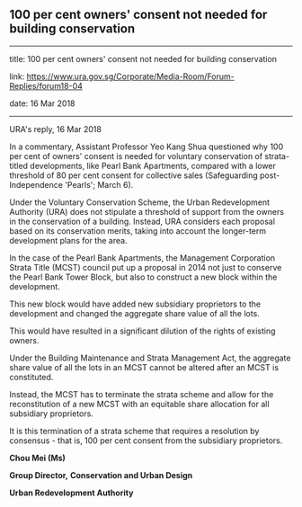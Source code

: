 ## 100 per cent owners' consent not needed for building conservation
---
title: 100 per cent owners' consent not needed for building conservation

link: https://www.ura.gov.sg/Corporate/Media-Room/Forum-Replies/forum18-04

date: 16 Mar 2018

---

URA's reply, 16 Mar 2018

In a commentary, Assistant Professor Yeo Kang Shua questioned why 100 per cent of owners' consent is needed for voluntary conservation of strata-titled developments, like Pearl Bank Apartments, compared with a lower threshold of 80 per cent consent for collective sales (Safeguarding post-Independence 'Pearls'; March 6).  
  
Under the Voluntary Conservation Scheme, the Urban Redevelopment Authority (URA) does not stipulate a threshold of support from the owners in the conservation of a building. Instead, URA considers each proposal based on its conservation merits, taking into account the longer-term development plans for the area.  
  
In the case of the Pearl Bank Apartments, the Management Corporation Strata Title (MCST) council put up a proposal in 2014 not just to conserve the Pearl Bank Tower Block, but also to construct a new block within the development.  
  
This new block would have added new subsidiary proprietors to the development and changed the aggregate share value of all the lots.  
  
This would have resulted in a significant dilution of the rights of existing owners.  
  
Under the Building Maintenance and Strata Management Act, the aggregate share value of all the lots in an MCST cannot be altered after an MCST is constituted.  
  
Instead, the MCST has to terminate the strata scheme and allow for the reconstitution of a new MCST with an equitable share allocation for all subsidiary proprietors.  
  
It is this termination of a strata scheme that requires a resolution by consensus - that is, 100 per cent consent from the subsidiary proprietors.

**Chou Mei (Ms)**

**Group Director,** **Conservation and Urban Design**

**Urban Redevelopment Authority**